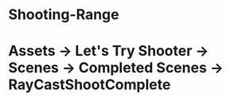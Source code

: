 # Shooting-Range
# Assets -> Let's Try Shooter -> Scenes -> Completed Scenes -> RayCastShootComplete
